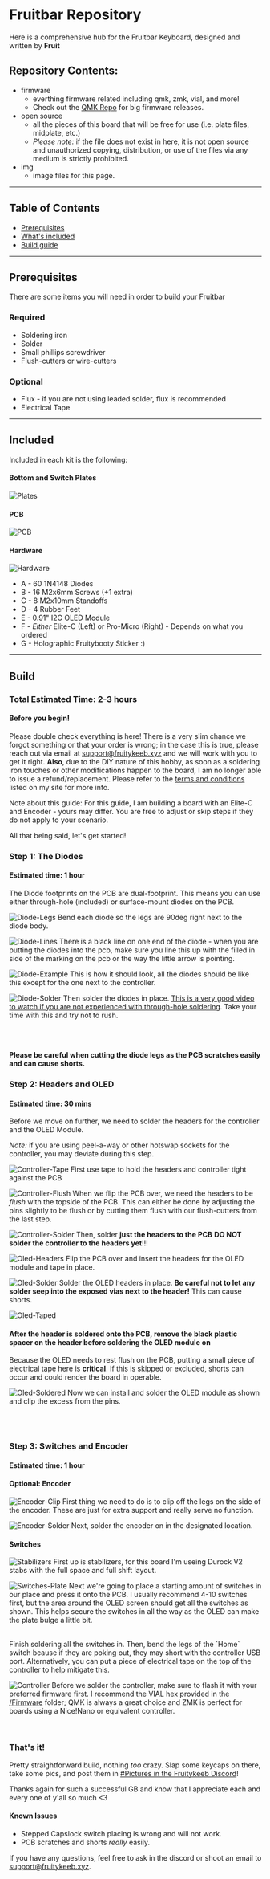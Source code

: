 # Fruitbar Repository

Here is a comprehensive hub for the Fruitbar Keyboard, designed and written by **Fruit**
<br/>

## Repository Contents:
* firmware
    * everthing firmware related including qmk, zmk, vial, and more!
    * Check out the [QMK Repo](https://github.com/qmk/qmk_firmware/tree/master/keyboards) for big firmware releases.
* open source
    * all the pieces of this board that will be free for use (i.e. plate files, midplate, etc.)
    * *Please note:* if the file does not exist in here, it is not open source and unauthorized copying, distribution, or use of the files via any medium is strictly prohibited.
* img
    * image files for this page.

___

## Table of Contents

* [Prerequisites](#Prerequisites)
* [What's included](#Included)
* [Build guide](#Build)

___

## Prerequisites

There are some items you will need in order to build your Fruitbar

### Required

* Soldering iron
* Solder
* Small phillips screwdriver
* Flush-cutters or wire-cutters

### Optional

* Flux - if you are not using leaded solder, flux is recommended
* Electrical Tape

___

## Included

Included in each kit is the following:
#### Bottom and Switch Plates
![Plates](img/plates.jpg)
#### PCB
![PCB](img/pcb.jpg)
#### Hardware
![Hardware](img/hardware.jpg)
* A - 60 1N4148 Diodes
* B - 16 M2x6mm Screws (+1 extra)
* C - 8 M2x10mm Standoffs
* D - 4 Rubber Feet
* E - 0.91" I2C OLED Module
* F - *Either* Elite-C (Left) or Pro-Micro (Right) - Depends on what you ordered
* G - Holographic Fruitybooty Sticker :)

___

## Build
### Total Estimated Time: 2-3 hours

#### Before you begin!
Please double check everything is here! There is a very slim chance we forgot something or that your order is wrong; in the case this is true, please reach out via email at [support@fruitykeeb.xyz](mailto:support@fruitykeeb.xyz) and we will work with you to get it right. 
**Also**, due to the DIY nature of this hobby, as soon as a soldering iron touches or other modifications happen to the board, I am no longer able to issue a refund/replacement. Please refer to the [terms and conditions](https://www.fruitykeeb.xyz/terms-and-conditions) listed on my site for more info.

Note about this guide: For this guide, I am building a board with an Elite-C and Encoder - yours may differ. You are free to adjust or skip steps if they do not apply to your scenario. 

All that being said, let's get started!

### Step 1: The Diodes
#### Estimated time: 1 hour

The Diode footprints on the PCB are dual-footprint. This means you can use either through-hole (included) or surface-mount diodes on the PCB.

![Diode-Legs](img/diodelegs.jpg)
Bend each diode so the legs are 90deg right next to the diode body.

![Diode-Lines](img/diodelines.jpg)
There is a black line on one end of the diode - when you are putting the diodes into the pcb, make sure you line this up with the filled in side of the marking on the pcb or the way the little arrow is pointing.

![Diode-Example](img/diodeexample.jpg)
This is how it should look, all the diodes should be like this except for the one next to the controller.

![Diode-Solder](img/diodesolder.jpg)
Then solder the diodes in place. [This is a very good video to watch if you are not experienced with through-hole soldering](https://youtu.be/vAx89WhpZ3k). Take your time with this and try not to rush.

<br/><br/>

**Please be careful when cutting the diode legs as the PCB scratches easily and can cause shorts.**


### Step 2: Headers and OLED
#### Estimated time: 30 mins

Before we move on further, we need to solder the headers for the controller and the OLED Module.

*Note:* if you are using peel-a-way or other hotswap sockets for the controller, you may deviate during this step. 

![Controller-Tape](img/controllertape.jpg)
First use tape to hold the headers and controller tight against the PCB

![Controller-Flush](img/controllerflush.jpg)
When we flip the PCB over, we need the headers to be *flush* with the topside of the PCB. This can either be done by adjusting the pins slightly to be flush or by cutting them flush with our flush-cutters from the last step. 

![Controller-Solder](img/controllersolder.jpg)
Then, solder **just the headers to the PCB** **DO NOT solder the controller to the headers yet**!!!

![Oled-Headers](img/oledpins.jpg)
Flip the PCB over and insert the headers for the OLED module and tape in place.

![Oled-Solder](img/oledsolder.jpg)
Solder the OLED headers in place. **Be careful not to let any solder seep into the exposed vias next to the header!** This can cause shorts.

![Oled-Taped](img/oledtape.jpg)
#### After the header is soldered onto the PCB, remove the black plastic spacer on the header before soldering the OLED module on
Because the OLED needs to rest flush on the PCB, putting a small piece of electrical tape here is **critical**. If this is skipped or excluded, shorts can occur and could render the board in operable. 

![Oled-Soldered](img/oledinstall.jpg)
Now we can install and solder the OLED module as shown and clip the excess from the pins. 


<br/><br/>

### Step 3: Switches and Encoder
#### Estimated time: 1 hour

#### Optional: Encoder
![Encoder-Clip](img/encoderclip.jpg)
First thing we need to do is to clip off the legs on the side of the encoder. These are just for extra support and really serve no function.

![Encoder-Solder](img/encodersolder.jpg)
Next, solder the encoder on in the designated location. 

#### Switches
![Stabilizers](img/stabilizers.jpg)
First up is stabilizers, for this board I'm useing Durock V2 stabs with the full space and full shift layout.

![Switches-Plate](img/switches.jpg)
Next we're going to place a starting amount of switches in our place and press it onto the PCB. I usually recommend 4-10 switches first, but the area around the OLED screen should get all the switches as shown. This helps secure the switches in all the way as the OLED can make the plate bulge a little bit.

<br/>
Finish soldering all the switches in. Then, bend the legs of the `Home` switch bcause if they are poking out, they may short with the controller USB port. Alternatively, you can put a piece of electrical tape on the top of the controller to help mitigate this.

![Controller](img/controller.jpg)
Before we solder the controller, make sure to flash it with your preferred firmware first. I recommend the VIAL hex provided in the [/Firmware](/firmware) folder; QMK is always a great choice and ZMK is perfect for boards using a Nice!Nano or equivalent controller.

<br/>

### That's it! 
Pretty straightforward build, nothing *too* crazy. Slap some keycaps on there, take some pics, and post them in [#Pictures in the Fruitykeeb Discord](https://discord.gg/Qzrua9V2Ec)!

Thanks again for such a successful GB and know that I appreciate each and every one of y'all so much <3

#### Known Issues

* Stepped Capslock switch placing is wrong and will not work.
* PCB scratches and shorts *really* easily.

If you have any questions, feel free to ask in the discord or shoot an email to [support@fruitykeeb.xyz](mailto:support@fruitykeeb.xyz).